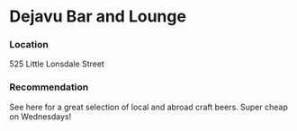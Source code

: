 # Dejavu Bar and Lounge

### Location

525 Little Lonsdale Street

### Recommendation

See here for a great selection of local and abroad craft beers. 
Super cheap on Wednesdays!
